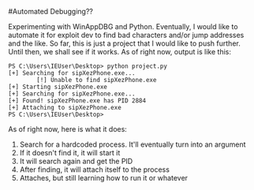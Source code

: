 #Automated Debugging??

Experimenting with WinAppDBG and Python. Eventually, I would like to automate it for exploit dev to find bad characters and/or jump addresses and the like. So far, this is just a project that I would like to push further. Until then, we shall see if it works. As of right now, output is like this:    

    PS C:\Users\IEUser\Desktop> python project.py
    [+] Searching for sipXezPhone.exe...
            [!] Unable to find sipXezPhone.exe
    [+] Starting sipXezPhone.exe
    [+] Searching for sipXezPhone.exe...
    [+] Found! sipXezPhone.exe has PID 2884
    [+] Attaching to sipXezPhone.exe
    PS C:\Users\IEUser\Desktop>

As of right now, here is what it does:    
1. Search for a hardcoded process. It'll eventually turn into an argument       
2. If it doesn't find it, it will start it    
3. It will search again and get the PID   
4. After finding, it will attach itself to the process    
5. Attaches, but still learning how to run it or whatever
